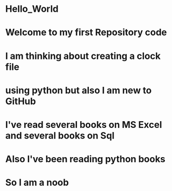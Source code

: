 # Hello_World
# Welcome to my first Repository code
# I am thinking about creating a clock file
# using python but also I am new to GitHub
# I've read several books on MS Excel and several books on Sql
# Also I've been reading python books
# So I am a noob
